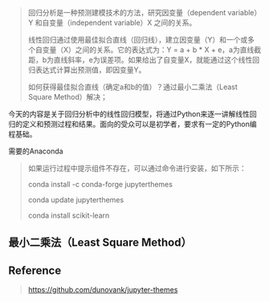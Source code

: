 > 回归分析是一种预测建模技术的方法，研究因变量（dependent variable）Y 和自变量（independent variable）X 之间的关系。
> 
> 线性回归通过使用最佳拟合直线（回归线），建立因变量（Y）和一个或多个自变量（X）之间的关系。它的表达式为：Y = a + b * X + e，a为直线截距，b为直线斜率，e为误差项。如果给出了自变量X，就能通过这个线性回归表达式计算出预测值，即因变量Y。
> 
> 如何获得最佳拟合直线（确定a和b的值）？通过最小二乘法（Least Square Method）解决；

今天的内容是关于回归分析中的线性回归模型，将通过Python来逐一讲解线性回归的定义和预测过程和结果。面向的受众可以是初学者，要求有一定的Python编程基础。

需要的Anaconda

> 如果运行过程中提示组件不存在，可以通过命令进行安装，如下所示：
> 
> conda install -c conda-forge jupyterthemes
> 
> conda update jupyterthemes
>
> conda install scikit-learn

## 最小二乘法（Least Square Method）




## Reference

> https://github.com/dunovank/jupyter-themes
